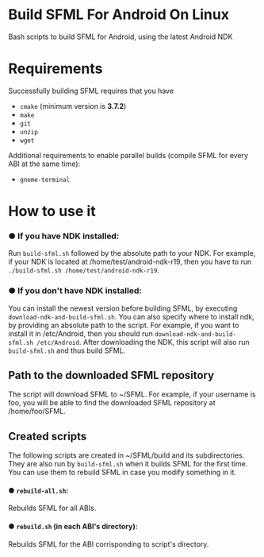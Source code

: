 # Build SFML For Android On Linux
Bash scripts to build SFML for Android, using the latest Android NDK

# Requirements

Successfully building SFML requires that you have 
* `cmake` (minimum version is **3.7.2**)
* `make`
* `git`
* `unzip`
* `wget`

Additional requirements to enable parallel builds (compile SFML for every ABI at the same time):

* `gnome-terminal`

# How to use it

### ● If you have NDK installed:

Run `build-sfml.sh` followed by the absolute path to your NDK. For example, if your NDK is located at /home/test/android-ndk-r19, then you have to run `./build-sfml.sh /home/test/android-ndk-r19`.
        
### ● If you don't have NDK installed:

You can install the newest version before building SFML, by executing `download-ndk-and-build-sfml.sh`. You can also specify where to install ndk, by providing an absolute path to the script. For example, if you want to install it in /etc/Android, then you should run `download-ndk-and-build-sfml.sh /etc/Android`. After downloading the NDK, this script will also run `build-sfml.sh` and thus build SFML.

## Path to the downloaded SFML repository

The script will download SFML to ~/SFML. For example, if your username is foo, you will be able to find the downloaded SFML repository at /home/foo/SFML.

## Created scripts

The following scripts are created in ~/SFML/build and its subdirectories. They are also run by `build-sfml.sh` when it builds SFML for the first time. You can use them to rebuild SFML in case you modify something in it.

#### ● `rebuild-all.sh`: 
Rebuilds SFML for all ABIs.

#### ● `rebuild.sh` (in each ABI's directory): 
Rebuilds SFML for the ABI corrisponding to script's directory.
